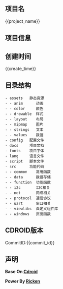 ## 项目名
{{project_name}}

## 项目信息


## 创建时间
{{create_time}}

## 目录结构
~~~
- assets   静态资源
- - anim      动画
- - color     颜色
- - drawable  样式
- - layout    布局
- - mipmap    图片
- - strings   文本
- - values    数据
- config   配置文件
- docs     项目文档
- fonts    项目字体
- lang     语言文件
- script   脚本文件
- src      功能代码
- - common    常用函数
- - data      数据存储
- - function  功能函数
- - i2c       I2C相关
- - net       网络相关
- - protocol  通信协议
- - uart      串口相关
- - viewlibs  自定义组件库
- - windows   页面函数
~~~

## CDROID版本
CommitID:{{commit_id}}

## 声明
**Base  On [Cdroid](https://gitee.com/houstudio/cdroid)**

**Power By [Ricken](https://ricken.cn)**
